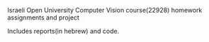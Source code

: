 Israeli Open University Computer Vision course(22928) homework assignments and project

Includes reports(in hebrew) and code.
